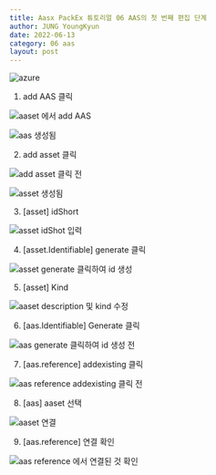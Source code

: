 ```yaml
---
title: Aasx PackEx 튜토리얼 06 AAS의 첫 번째 편집 단계
author: JUNG YoungKyun
date: 2022-06-13
category: 06 aas
layout: post
---
```


![azure](https://img.shields.io/badge/aasx-2022.06.13-red.svg)

1. add AAS 클릭

![aaset 에서 add AAS](../images/aas/2022-06-13/06_AAS의_첫_번째_편집_단계/20220613130755.png)

![aas 생성됨](../images/aas/2022-06-13/06_AAS의_첫_번째_편집_단계/20220613130759.png)

2. add asset 클릭

![add asset 클릭 전](../images/aas/2022-06-13/06_AAS의_첫_번째_편집_단계/20220613130802.png)

![asset 생성됨](../images/aas/2022-06-13/06_AAS의_첫_번째_편집_단계/20220613130834.png)

3. [asset] idShort

![asset idShot 입력](../images/aas/2022-06-13/06_AAS의_첫_번째_편집_단계/20220613130846.png)

4. [asset.Identifiable] generate 클릭

![asset generate 클릭하여 id 생성](../images/aas/2022-06-13/06_AAS의_첫_번째_편집_단계/20220613130904.png)

5. [asset] Kind

![aaset description 및 kind 수정](../images/aas/2022-06-13/06_AAS의_첫_번째_편집_단계/20220613130925.png)

6. [aas.Identifiable] Generate 클릭

![aas generate 클릭하여 id 생성 전](../images/aas/2022-06-13/06_AAS의_첫_번째_편집_단계/20220613131003.png)

7. [aas.reference] addexisting 클릭

![aas reference addexisting 클릭 전](../images/aas/2022-06-13/06_AAS의_첫_번째_편집_단계/20220613131021.png)

8. [aas] aaset 선택

![aaset 연결](../images/aas/2022-06-13/06_AAS의_첫_번째_편집_단계/20220613131032.png)

9. [aas.reference] 연결 확인

![aas reference 에서 연결된 것 확인](../images/aas/2022-06-13/06_AAS의_첫_번째_편집_단계/20220613131058.png)